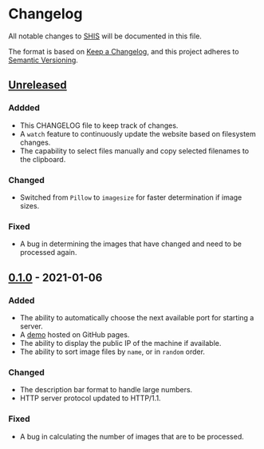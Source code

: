 # Changelog
All notable changes to [SHIS](https://github.com/nikhilweee/shis) will be documented in this file.

The format is based on [Keep a Changelog](https://keepachangelog.com/en/1.0.0/),
and this project adheres to [Semantic Versioning](https://semver.org/spec/v2.0.0.html).

## [Unreleased]
### Addded
- This CHANGELOG file to keep track of changes.
- A `watch` feature to continuously update the website based on filesystem changes.
- The capability to select files manually and copy selected filenames to the clipboard.

### Changed
- Switched from `Pillow` to `imagesize` for faster determination if image sizes.

### Fixed
- A bug in determining the images that have changed and need to be processed again.



## [0.1.0] - 2021-01-06
### Added
- The ability to automatically choose the next available port for starting a server.
- A [demo](https://nikhilweee.github.io/shis) hosted on GitHub pages.
- The ability to display the public IP of the machine if available.
- The ability to sort image files by `name`, or in `random` order.

### Changed
- The description bar format to handle large numbers.
- HTTP server protocol updated to HTTP/1.1.

### Fixed
- A bug in calculating the number of images that are to be processed.

[Unreleased]: https://github.com/nikhilweee/shis/compare/v0.1...HEAD
[0.1.0]: https://github.com/nikhilweee/shis/releases/tag/v0.1